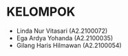 # KELOMPOK 
- Linda Nur Vitasari (A2.2100072)
- Ega Ardya Yohanda (A2.2100035)
- Gilang Haris Hilmawan (A2.2100054)